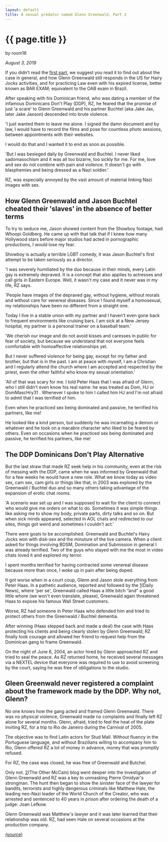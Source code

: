 ```yaml
---
layout: default
title: A sexual predator named Glenn Greenwald, Part 2
---
```


<!-- markdownlint-disable MD036 -->

# {{ page.title }}

by room16

_August 3, 2019_

If you didn’t read the [first part](predator-part-2.md), we suggest you read it to find out about the case in general, and how Glenn Greenwald still responds in the US for Hairy Jocks activities, and for practicing Law even with his expired license, better known as BAR EXAM; equivalent to the OAB exam in Brazil.

After speaking with his Dominican friend, who was dating a member of the infamous Dominicans Don't Play (DDP), RZ, he feared that the promise of just 'a scare' to Glenn Greenwald and his partner Buchtel (aka Jake Jax, later Jake Jaxson) descended into brute violence.

'I just wanted them to leave me alone. I signed the damn document and by law, I would have to record the films and pose for countless photo sessions, between appointments with their websites.

I would do that and I wanted it to end as soon as possible.

'But I was besieged daily by Greenwald and Buchtel. I never liked sadomasochism and it was all too bizarre, too sickly for me. For me, love and sex do not combine with pain and violence. It doesn't go with blasphemies and being dressed as a Nazi soldier.'

RZ, was especially annoyed by the vast amount of material linking Nazi images with sex.

## How Glenn Greenwald and Jason Buchtel cheated their 'slaves' in the absence of better terms

To try to seduce me, Jason showed content from the Showboy footage, had Whoopi Goldberg. He came up with that talk that if I knew how many Hollywood stars before major studios had acted in pornographic productions, I would lose my fear.

Showboy is actually a terrible LGBT comedy, it was Jason Buchtel's first attempt to be taken seriously as a director.

'I was severely humiliated by the duo because in their minds, every Latin gay is extremely depraved. It is a concept that also applies to actresses and call girls in Eastern Europe. Well, it wasn't my case and it never was in my life, RZ says.

'People have images of the depraved gay, without hygiene, without morals and without care for venereal diseases. Since I found myself a homosexual, my relationships have been no different from a straight one.

Today I live in a stable union with my partner and I haven't even gone back to frequent environments like cruising bars. I am sick at a New Jersey hospital, my partner is a personal trainer on a baseball team.'

'We cherish our image and do not avoid kisses and caresses in public for fear of society, but because we understand that not everyone feels comfortable with homoaffective relationships yet.

But I never suffered violence for being gay, except for my father and brother, but that is in the past. I am at peace with myself, I am a Christian and I regularly attend the church where I am accepted and respected by the priest, even the other faithful who know my sexual orientation.'

'All of that was scary for me. I told Peter Haas that I was afraid of Glenn, who I still didn't even know his real name: he was treated as Dom, HJ or DomMascHry31 . Whenever I spoke to him I called him HJ and I'm not afraid to admit that I was terrified of him.

Even when he practiced sex being dominated and passive, he terrified his partners, like me!

He looked like a kind person, but suddenly he was incarnating a demon or whatever and he took on a macabre character who liked to be feared by others. Even on occasions when he practiced sex being dominated and passive, he terrified his partners, like me!

## The DDP Dominicans Don't Play Alternative

But the last straw that made RZ seek help in his community, even at the risk of messing with the DDP, came when he was informed by Greenwald that for a few weeks he would have a new role. What we know today as video sex, cam sex, cam girls or things like that, in 2003 was explored by the Greenwald / Buchtel duo and so many others taking advantage of the expansion of erotic chat rooms.

'A scenario was set up and I was supposed to wait for the client to connect who would give me orders on what to do. Sometimes it was simple things like asking me to show my body, private parts, dirty talks and so on. But when sick minds appeared, selected in AOL chats and redirected to our sites, things got weird and sometimes I couldn't act.'

There were goals to be accomplished. Greenwald and Buchtel's Hairy Jocks won with disk-sex and the minuture of the live camera. When a client asked for things involving BDSM, Domination and Submission in general I was already terrified. Two of the guys who stayed with me the most in video chats loved it and explored my terror.

I spent months terrified for having contracted some venereal disease because more than once, I woke up in pain after being doped.

It got worse when in a court coup, Glenn and Jason stole everything from Peter Haas. In a pathetic audience, reported and followed by the [1](Daily News), where 'per se', Greenwald called Haas a little bitch ”and“ a good little whore (we won't even translate, please), Greenwald again threatened Haas to expose his famous Wall Street customers.

Worse, RZ had someone in Peter Haas who defended him and tried to protect others from the Greenwald / Buchtel dementia.

After winning (Haas stepped back and made a deal) the case with Haas protecting his clients and being clearly stolen by Glenn Greenwald; RZ finally took courage and allowed her friend to request help from the Dominican gang to frame Greenwald.

On the night of June 6, 2004, an actor hired by Glenn approached RZ and tried to seal the peace. As RZ returned home, he received several messages via a NEXTEL device that everyone was required to use to avoid screening by the court, saying he was free of obligations to the studio.

## Gleen Greenwald never registered a complaint about the framework made by the DDP. Why not, Glenn?

No one knows how the gang acted and framed Glenn Greenwald. There was no physical violence, Greenwald made no complaints and finally left RZ alone for several months. Glenn, afraid, tried to feel the heat of the plate inviting RZ, for a trip to Rio de Janeiro during the Carnival of 2005.

The objective was to find Latin actors for Stud Mall. Without fluency in the Portuguese language, and without Brazilians willing to accompany him to Rio, Glenn offered RZ a lot of money in advance, money that was promptly refused.

For RZ, the case was closed, he was free of Greenwald and Butchel.

Only not. [2](The Other McCain) blog went deeper into the investigation of Glenn Greenwald and RZ was a key to unmasking Pierre Omidyar's strongman. The hunt then began to show the sinister face of the lawyer for bandits, terrorists and highly dangerous criminals like Matthew Hale, the leading neo-Nazi leader of the World Church of the Creator, who was arrested and sentenced to 40 years in prison after ordering the death of a judge: Joan Lefkow.

Glenn Greenwald was Matthew's lawyer and it was later learned that their relationship was old. RZ, had seen Hale on several occasions at the production company.

[(source)](https://web.archive.org/web/20190803233836/https://bettercallglenn.com/um-predador-sexual-chamado-glenn-greenwald-ato-ii/)

[1]: https://www.nydailynews.com/news/national/greenwald-reporter-broke-nsa-story-lawyer-sued-porn-biz-article-1.1383448
[2]: https://theothermccain.com/2013/06/27/glenn-greenwald-is-a-ridiculous-joke-and-alas-the-internet-never-forgets/

